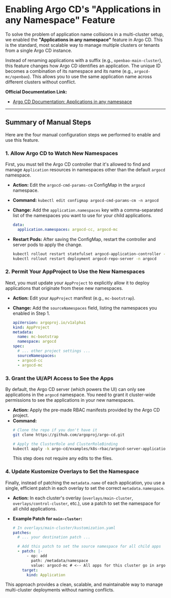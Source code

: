 # Enabling Argo CD's "Applications in any Namespace" Feature

To solve the problem of application name collisions in a multi-cluster setup, we enabled the **"Applications in any namespace"** feature in Argo CD. This is the standard, most scalable way to manage multiple clusters or tenants from a single Argo CD instance.

Instead of renaming applications with a suffix (e.g., `openbao-main-cluster`), this feature changes how Argo CD identifies an application. The unique ID becomes a combination of its namespace and its name (e.g., `argocd-mc/openbao`). This allows you to use the same application name across different clusters without conflict.

**Official Documentation Link:**

  * [Argo CD Documentation: Applications in any namespace](https://argo-cd.readthedocs.io/en/latest/operator-manual/app-any-namespace/)

-----

## Summary of Manual Steps

Here are the four manual configuration steps we performed to enable and use this feature.

### 1\. Allow Argo CD to Watch New Namespaces

First, you must tell the Argo CD controller that it's allowed to find and manage `Application` resources in namespaces other than the default `argocd` namespace.

  * **Action:** Edit the `argocd-cmd-params-cm` ConfigMap in the `argocd` namespace.

  * **Command:** `kubectl edit configmap argocd-cmd-params-cm -n argocd`

  * **Change:** Add the `application.namespaces` key with a comma-separated list of the namespaces you want to use for your child applications.

    ```yaml
    data:
      application.namespaces: argocd-cc, argocd-mc
    ```

  * **Restart Pods:** After saving the ConfigMap, restart the controller and server pods to apply the change.

    ```bash
    kubectl rollout restart statefulset argocd-application-controller -n argocd
    kubectl rollout restart deployment argocd-repo-server -n argocd
    ```

### 2\. Permit Your AppProject to Use the New Namespaces

Next, you must update your `AppProject` to explicitly allow it to deploy applications that originate from these new namespaces.

  * **Action:** Edit your `AppProject` manifest (e.g., `mc-bootstrap`).

  * **Change:** Add the `sourceNamespaces` field, listing the namespaces you enabled in Step 1.

    ```yaml
    apiVersion: argoproj.io/v1alpha1
    kind: AppProject
    metadata:
      name: mc-bootstrap
      namespace: argocd
    spec:
      # ... other project settings ...
      sourceNamespaces:
      - argocd-cc
      - argocd-mc
    ```

### 3\. Grant the UI/API Access to See the Apps

By default, the Argo CD server (which powers the UI) can only see applications in the `argocd` namespace. You need to grant it cluster-wide permissions to see the applications in your new namespaces.

  * **Action:** Apply the pre-made RBAC manifests provided by the Argo CD project.
  * **Command:**
    ```bash
    # Clone the repo if you don't have it
    git clone https://github.com/argoproj/argo-cd.git

    # Apply the ClusterRole and ClusterRoleBinding
    kubectl apply -k argo-cd/examples/k8s-rbac/argocd-server-applications/
    ```
    This step does not require any edits to the files.

### 4\. Update Kustomize Overlays to Set the Namespace

Finally, instead of patching the `metadata.name` of each application, you use a single, efficient patch in each overlay to set the correct `metadata.namespace`.

  * **Action:** In each cluster's overlay (`overlays/main-cluster`, `overlays/control-cluster`, etc.), use a patch to set the namespace for all child applications.

  * **Example Patch for `main-cluster`:**

    ```yaml
    # In overlays/main-cluster/kustomization.yaml
    patches:
      # ... your destination patch ...

      # Add this patch to set the source namespace for all child apps
      - patch: |-
          - op: add
            path: /metadata/namespace
            value: argocd-mc # <-- All apps for this cluster go in argocd-mc
        target:
          kind: Application
    ```

This approach provides a clean, scalable, and maintainable way to manage multi-cluster deployments without naming conflicts.
